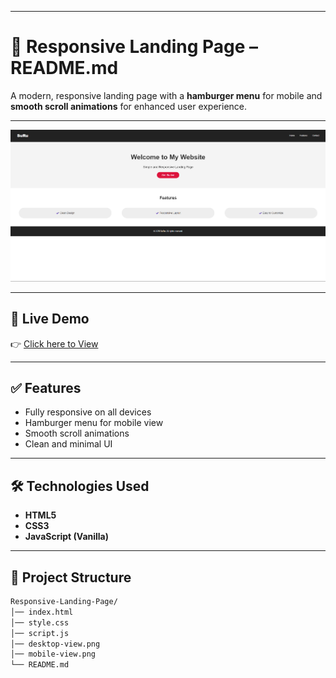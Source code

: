 
---

# **📌 Responsive Landing Page – README.md**

A modern, responsive landing page with a **hamburger menu** for mobile and **smooth scroll animations** for enhanced user experience.

---

![Preview Screenshot](desktop-view.png)

---

## 🔗 Live Demo
👉 [Click here to View](https://suru190.github.io/Responsive-Landing-Page/)

---

## ✅ Features
- Fully responsive on all devices
- Hamburger menu for mobile view
- Smooth scroll animations
- Clean and minimal UI

---

## 🛠️ Technologies Used
- **HTML5**
- **CSS3**
- **JavaScript (Vanilla)**

---

## 📂 Project Structure
```bash
Responsive-Landing-Page/
│── index.html
│── style.css
│── script.js
│── desktop-view.png
│── mobile-view.png
└── README.md
